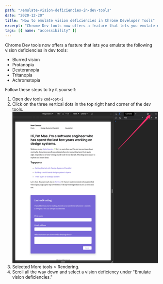 ```yaml
---
path: "/emulate-vision-deficiencies-in-dev-tools"
date: "2020-12-20"
title: "How to emulate vision deficiencies in Chrome Developer Tools"
excerpt: "Chrome Dev tools now offers a feature that lets you emulate different vision deficiencies."
tags: [{ name: "accessibility" }]
---
```


Chrome Dev tools now offers a feature that lets you emulate the following vision deficiencies in dev tools:

- Blurred vision
- Protanopia
- Deuteranopia
- Tritanopia
- Achromatopia

Follow these steps to try it yourself:

1. Open dev tools `cmd+opt+i`
2. Click on the three vertical dots in the top right hand corner of the dev tools.
   ![](../../assets/vertical-dots.png)
3. Selected More tools > Rendering.
4. Scroll all the way down and select a vision deficiency under "Emulate vision deficiencies."
